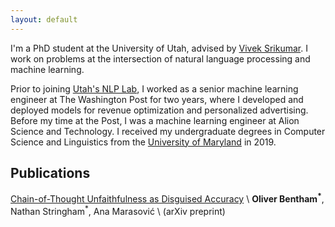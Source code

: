 ```yaml
---
layout: default
---
```


I'm a PhD student at the University of Utah, advised by [Vivek Srikumar](https://svivek.com/). I work on problems at the intersection of natural language processing and machine learning.

Prior to joining [Utah's NLP Lab](https://nlp.cs.utah.edu/), I worked as a senior machine learning engineer at The Washington Post for two years, where I developed and deployed models for revenue optimization and personalized advertising. Before my time at the Post, I was a machine learning engineer at Alion Science and Technology. I received my undergraduate degrees in Computer Science and Linguistics from the [University of Maryland](https://umd.edu/) in 2019.


## Publications

[Chain-of-Thought Unfaithfulness as Disguised Accuracy](https://arxiv.org/abs/2402.14897) \\
**Oliver Bentham<sup>\*</sup>**, Nathan Stringham<sup>\*</sup>, Ana Marasović \\
(arXiv preprint)

